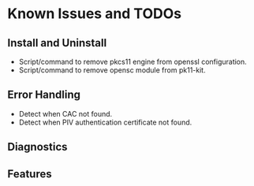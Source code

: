 # Known Issues and TODOs

## Install and Uninstall
* Script/command to remove pkcs11 engine from openssl configuration.
* Script/command to remove opensc module from pk11-kit.

## Error Handling
* Detect when CAC not found.
* Detect when PIV authentication certificate not found.

## Diagnostics

## Features

